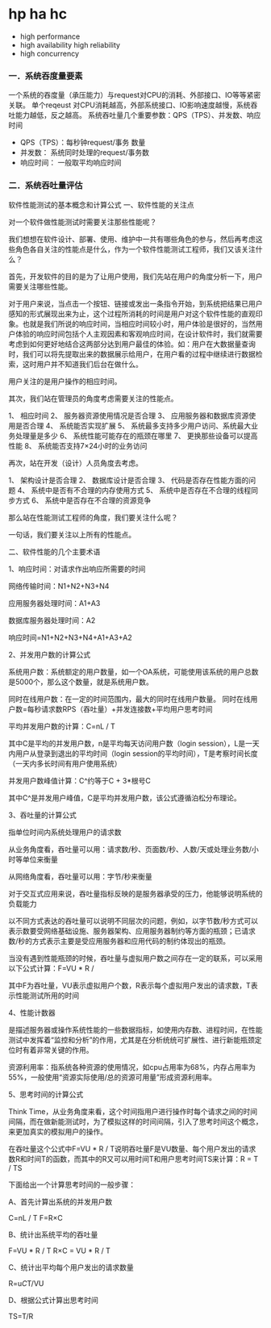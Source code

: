 # hp ha hc

* high performance
* high availability	high reliability
* high concurrency


### 一．系统吞度量要素
一个系统的吞度量（承压能力）与request对CPU的消耗、外部接口、IO等等紧密关联。
单个reqeust 对CPU消耗越高，外部系统接口、IO影响速度越慢，系统吞吐能力越低，反之越高。
系统吞吐量几个重要参数：QPS（TPS）、并发数、响应时间

*	QPS（TPS）：每秒钟request/事务 数量
*	并发数： 系统同时处理的request/事务数
*	响应时间：  一般取平均响应时间


### 二．系统吞吐量评估
软件性能测试的基本概念和计算公式
一、软件性能的关注点

对一个软件做性能测试时需要关注那些性能呢？

我们想想在软件设计、部署、使用、维护中一共有哪些角色的参与，然后再考虑这些角色各自关注的性能点是什么，作为一个软件性能测试工程师，我们又该关注什么？

首先，开发软件的目的是为了让用户使用，我们先站在用户的角度分析一下，用户需要关注哪些性能。

对于用户来说，当点击一个按钮、链接或发出一条指令开始，到系统把结果已用户感知的形式展现出来为止，这个过程所消耗的时间是用户对这个软件性能的直观印象。也就是我们所说的响应时间，当相应时间较小时，用户体验是很好的，当然用户体验的响应时间包括个人主观因素和客观响应时间，在设计软件时，我们就需要考虑到如何更好地结合这两部分达到用户最佳的体验。如：用户在大数据量查询时，我们可以将先提取出来的数据展示给用户，在用户看的过程中继续进行数据检索，这时用户并不知道我们后台在做什么。

用户关注的是用户操作的相应时间。

其次，我们站在管理员的角度考虑需要关注的性能点。

1、 相应时间
2、 服务器资源使用情况是否合理
3、 应用服务器和数据库资源使用是否合理
4、 系统能否实现扩展
5、 系统最多支持多少用户访问、系统最大业务处理量是多少
6、 系统性能可能存在的瓶颈在哪里
7、 更换那些设备可以提高性能
8、 系统能否支持7×24小时的业务访问

再次，站在开发（设计）人员角度去考虑。

1、 架构设计是否合理
2、 数据库设计是否合理
3、 代码是否存在性能方面的问题
4、 系统中是否有不合理的内存使用方式
5、 系统中是否存在不合理的线程同步方式
6、 系统中是否存在不合理的资源竞争

那么站在性能测试工程师的角度，我们要关注什么呢？

一句话，我们要关注以上所有的性能点。

二、软件性能的几个主要术语

1、响应时间：对请求作出响应所需要的时间

网络传输时间：N1+N2+N3+N4

应用服务器处理时间：A1+A3

数据库服务器处理时间：A2

响应时间=N1+N2+N3+N4+A1+A3+A2

2、并发用户数的计算公式

系统用户数：系统额定的用户数量，如一个OA系统，可能使用该系统的用户总数是5000个，那么这个数量，就是系统用户数。

同时在线用户数：在一定的时间范围内，最大的同时在线用户数量。
同时在线用户数=每秒请求数RPS（吞吐量）+并发连接数+平均用户思考时间

平均并发用户数的计算：C=nL / T

其中C是平均的并发用户数，n是平均每天访问用户数（login session），L是一天内用户从登录到退出的平均时间（login session的平均时间），T是考察时间长度（一天内多长时间有用户使用系统）

并发用户数峰值计算：C^约等于C + 3*根号C

其中C^是并发用户峰值，C是平均并发用户数，该公式遵循泊松分布理论。

3、吞吐量的计算公式

指单位时间内系统处理用户的请求数

从业务角度看，吞吐量可以用：请求数/秒、页面数/秒、人数/天或处理业务数/小时等单位来衡量

从网络角度看，吞吐量可以用：字节/秒来衡量

对于交互式应用来说，吞吐量指标反映的是服务器承受的压力，他能够说明系统的负载能力

以不同方式表达的吞吐量可以说明不同层次的问题，例如，以字节数/秒方式可以表示数要受网络基础设施、服务器架构、应用服务器制约等方面的瓶颈；已请求数/秒的方式表示主要是受应用服务器和应用代码的制约体现出的瓶颈。

当没有遇到性能瓶颈的时候，吞吐量与虚拟用户数之间存在一定的联系，可以采用以下公式计算：F=VU * R /

其中F为吞吐量，VU表示虚拟用户个数，R表示每个虚拟用户发出的请求数，T表示性能测试所用的时间

4、性能计数器

是描述服务器或操作系统性能的一些数据指标，如使用内存数、进程时间，在性能测试中发挥着“监控和分析”的作用，尤其是在分析统统可扩展性、进行新能瓶颈定位时有着非常关键的作用。

资源利用率：指系统各种资源的使用情况，如cpu占用率为68%，内存占用率为55%，一般使用“资源实际使用/总的资源可用量”形成资源利用率。

5、思考时间的计算公式

Think Time，从业务角度来看，这个时间指用户进行操作时每个请求之间的时间间隔，而在做新能测试时，为了模拟这样的时间间隔，引入了思考时间这个概念，来更加真实的模拟用户的操作。

在吞吐量这个公式中F=VU * R / T说明吞吐量F是VU数量、每个用户发出的请求数R和时间T的函数，而其中的R又可以用时间T和用户思考时间TS来计算：R = T / TS

下面给出一个计算思考时间的一般步骤：

A、首先计算出系统的并发用户数

C=nL / T F=R×C

B、统计出系统平均的吞吐量

F=VU * R / T R×C = VU * R / T

C、统计出平均每个用户发出的请求数量

R=u*C*T/VU

D、根据公式计算出思考时间

TS=T/R